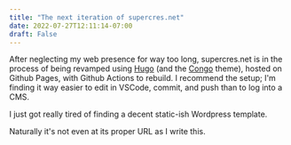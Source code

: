 ```yaml
---
title: "The next iteration of supercres.net"
date: 2022-07-27T12:11:14-07:00
draft: False
---
```


After neglecting my web presence for way too long, supercres.net is in the process of being revamped using [Hugo](http://gohugo.io) (and the [Congo](https://github.com/jpanther/congo) theme), hosted on Github Pages, with Github Actions to rebuild. I recommend the setup; I'm finding it way easier to edit in VSCode, commit, and push than to log into a CMS.

I just got really tired of finding a decent static-ish Wordpress template.

Naturally it's not even at its proper URL as I write this.